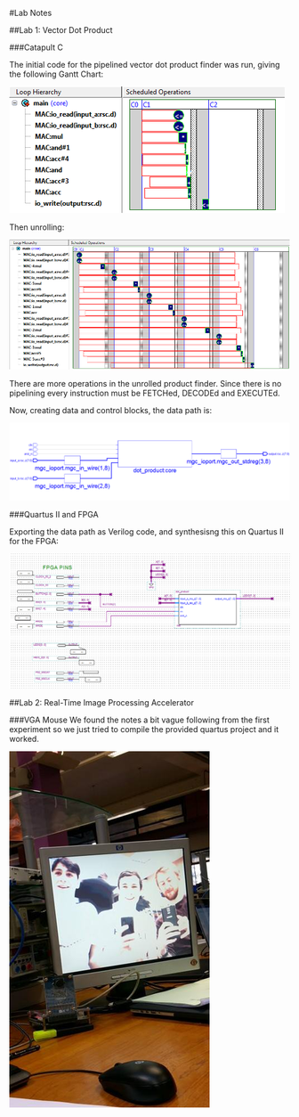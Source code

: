 #Lab Notes

##Lab 1: Vector Dot Product

###Catapult C

The initial code for the pipelined vector dot product finder was run, giving the following Gantt Chart:

![Image of First Gantt Chart](https://github.com/OPup/COGiX/blob/master/Lab%20Notes/screenshots/Lab_1_Gant_1.png)

Then unrolling:

![Image of First Gantt Chart](https://github.com/OPup/COGiX/blob/master/Lab%20Notes/screenshots/Lab_1_Gant_2.png)

There are more operations in the unrolled product finder. Since there is no pipelining every instruction must be FETCHed, DECODEd and EXECUTEd.

Now, creating data and control blocks, the data path is:

![Image of Data Path](https://github.com/OPup/COGiX/blob/master/Lab%20Notes/screenshots/Lab_1_Data_Path_1.png)

###Quartus II and FPGA

Exporting the data path as Verilog code, and synthesisng this on Quartus II for the FPGA:

![Image of Schematic](https://github.com/OPup/COGiX/blob/master/Lab%20Notes/screenshots/Lab_1_Schematic.png)


##Lab 2: Real-Time Image Processing Accelerator

###VGA Mouse
We found the notes a bit vague following from the first experiment so we just tried to compile the provided quartus project and it worked.

![Image of working demo](https://github.com/OPup/COGiX/blob/master/Lab%20Notes/screenshots/working.jpg)
